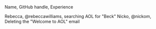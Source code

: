 Name, GitHub handle, Experience 

Rebecca, @rebeccawilliams, searching AOL for "Beck" 
Nicko, @nickom, Deleting the "Welcome to AOL" email
